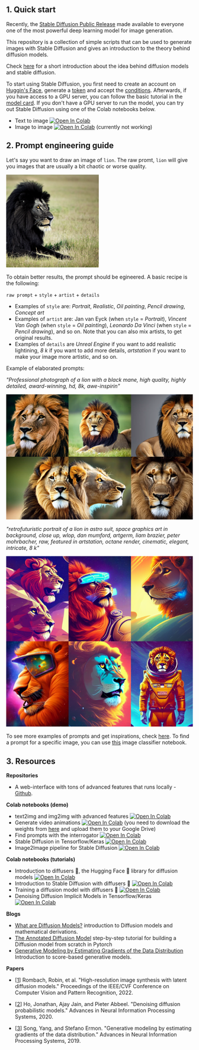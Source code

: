 ## 1. Quick start 

Recently, the [Stable Diffusion Public Release](https://stability.ai/blog/stable-diffusion-public-release) made available to everyone one of the most powerful deep learning model for image generation. 

This repository is a collection of simple scripts that can be used to generate images with Stable Diffusion and gives an introduction to the theory behind diffusion models.

Check [here](https://docs.google.com/presentation/d/1jUO9jZLtUGoK7kgg0kurBgDwDsNOLybrYKU-O2y98xM/edit?usp=sharing) for a short introduction about the idea behind diffusion models and stable diffusion.

To start using Stable Diffusion, you first need to create an account on [Huggin's Face](https://huggingface.co/), generate a [token](https://huggingface.co/docs/hub/security-tokens) and accept the [conditions](https://huggingface.co/CompVis/stable-diffusion-v1-4). Afterwards, if you have access to a GPU server, you can follow the basic tutorial in the [model card](https://huggingface.co/CompVis/stable-diffusion-v1-4).
If you don't have a GPU server to run the model, you can try out Stable Diffusion using one of the Colab notebooks below.

- Text to image [![Open In Colab](https://colab.research.google.com/assets/colab-badge.svg)](https://colab.research.google.com/drive/1MyESLsR8D5l_EBqumwxL0eMzNmd3uqs6?usp=sharing)
- Image to image [![Open In Colab](https://colab.research.google.com/assets/colab-badge.svg)](https://colab.research.google.com/drive/1zjr9n60q3G8Qd87WG3ZnjDgI-D1YBCbG?usp=sharing) (currently not working)


## 2. Prompt engineering guide
Let's say you want to draw an image of ``lion``. The raw promt, ``lion`` will give you images that are usually a bit chaotic or worse quality.


<div>
<img src="./img/lion_short.png" width="250"/>
</div>

To obtain better results, the prompt should be egineered. A basic recipe is the following:

``raw prompt`` + ``style`` + ``artist`` + ``details``

- Examples of ``style`` are: *Portrait*, *Realistic*, *Oil painting*, *Pencil drawing*, *Concept art*
- Examples of ``artist`` are: Jan van Eyck (when ``style`` = *Portrait*), *Vincent Van Gogh* (when ``style`` = *Oil painting*), *Leonardo Da Vinci* (when ``style`` = *Pencil drawing*), and so on. Note that you can also mix artists, to get original results.
- Examples of ``details`` are *Unreal Engine* if you want to add realistic lightining, *8 k* if you want to add more details, *artstation* if you want to make your image more artistic, and so on.

Example of elaborated prompts: 

*"Professional photograph of a lion with a black mane, high quality, highly detailed, award-winning, hd, 8k, awe-inspirin"*

<div>
<img src="./img/lion_long1.png" width="600"/>
</div>


*"retrofuturistic portrait of a lion in astro suit, space graphics art in background, close up, wlop, dan mumford, artgerm, liam brazier, peter mohrbacher, raw, featured in artstation, octane render, cinematic, elegant, intricate, 8 k"*

<div>
<img src="./img/lion_long.png" width="600"/>
</div>

To see more examples of prompts and get inspirations, check [here](https://lexica.art/). To find a prompt for a specific image, you can use [this](https://colab.research.google.com/github/pharmapsychotic/clip-interrogator/blob/main/clip_interrogator.ipynb?authuser=0&pli=1#scrollTo=rbDEMDGJrJEo) image classifier notebook. 


## 3. Resources

**Repositories**
- A web-interface with tons of advanced features that runs locally - [Github](https://github.com/AUTOMATIC1111/stable-diffusion-webui).

**Colab notebooks (demo)**
- text2img and img2img with advanced features [![Open In Colab](https://colab.research.google.com/assets/colab-badge.svg)](https://colab.research.google.com/drive/1AfAmwLMd_Vx33O9IwY2TmO9wKZ8ABRRa)
- Generate video animations [![Open In Colab](https://colab.research.google.com/assets/colab-badge.svg)](https://colab.research.google.com/github/deforum/stable-diffusion/blob/main/Deforum_Stable_Diffusion.ipynb) (you need to download the weights from [here](https://huggingface.co/CompVis/stable-diffusion-v-1-4-original) and upload them to your Google Drive)
- Find prompts with the interrogator [![Open In Colab](https://colab.research.google.com/assets/colab-badge.svg)](https://colab.research.google.com/github/pharmapsychotic/clip-interrogator/blob/main/clip_interrogator.ipynb?authuser=0&pli=1#scrollTo=rbDEMDGJrJEo)
- Stable Diffusion in Tensorflow/Keras [![Open In Colab](https://colab.research.google.com/assets/colab-badge.svg)](https://colab.research.google.com/drive/1zVTa4mLeM_w44WaFwl7utTaa6JcaH1zK)
- Image2Image pipeline for Stable Diffusion [![Open In Colab](https://colab.research.google.com/assets/colab-badge.svg)](https://colab.research.google.com/github/patil-suraj/Notebooks/blob/master/image_2_image_using_diffusers.ipynb)

**Colab notebooks (tutorials)**
- Introduction to diffusers 🧨, the Hugging Face 🤗 library for diffusion models [![Open In Colab](https://colab.research.google.com/assets/colab-badge.svg)](https://colab.research.google.com/github/huggingface/notebooks/blob/main/diffusers/diffusers_intro.ipynb)
- Introduction to Stable Diffusion with diffusers 🧨 [![Open In Colab](https://colab.research.google.com/assets/colab-badge.svg)](https://colab.research.google.com/github/huggingface/notebooks/blob/main/diffusers/stable_diffusion.ipynb)
- Training a diffusion model with diffusers 🧨 [![Open In Colab](https://colab.research.google.com/assets/colab-badge.svg)](https://colab.research.google.com/gist/anton-l/f3a8206dae4125b93f05b1f5f703191d/diffusers_training_example.ipynb#scrollTo=smJeP67bF0yj)
- Denoising Diffusion Implicit Models in Tensorflow/Keras [![Open In Colab](https://colab.research.google.com/assets/colab-badge.svg)](https://colab.research.google.com/github/keras-team/keras-io/blob/master/examples/generative/ipynb/ddim.ipynb)


**Blogs**
- [What are Diffusion Models?](https://lilianweng.github.io/posts/2021-07-11-diffusion-models/#nice) introduction to Diffusion models and mathematical derivations.
- [The Annotated Diffusion Model](https://huggingface.co/blog/annotated-diffusion) step-by-step tutorial for building a Diffusion model from scratch in Pytorch
- [Generative Modeling by Estimating Gradients of the Data Distribution](https://yang-song.net/blog/2021/score/) Introduction to score-based generative models.

**Papers**
- [[1](https://openaccess.thecvf.com/content/CVPR2022/papers/Rombach_High-Resolution_Image_Synthesis_With_Latent_Diffusion_Models_CVPR_2022_paper.pdf)] Rombach, Robin, et al. "High-resolution image synthesis with latent diffusion models." Proceedings of the IEEE/CVF Conference on Computer Vision and Pattern Recognition, 2022.

- [[2](https://arxiv.org/abs/2006.11239)] Ho, Jonathan, Ajay Jain, and Pieter Abbeel. "Denoising diffusion probabilistic models." Advances in Neural Information Processing Systems, 2020.

- [[3](https://arxiv.org/abs/1907.05600)] Song, Yang, and Stefano Ermon. "Generative modeling by estimating gradients of the data distribution." Advances in Neural Information Processing Systems, 2019.

